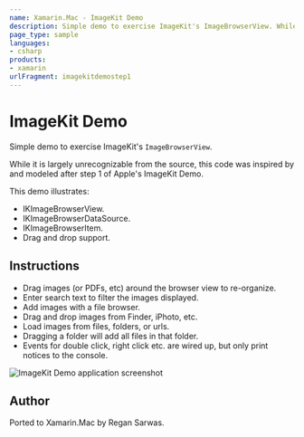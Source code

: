 ```yaml
---
name: Xamarin.Mac - ImageKit Demo
description: Simple demo to exercise ImageKit's ImageBrowserView. While it is largely unrecognizable from the source, this code was inspired by and modeled...
page_type: sample
languages:
- csharp
products:
- xamarin
urlFragment: imagekitdemostep1
---
```

# ImageKit Demo

Simple demo to exercise ImageKit's `ImageBrowserView`.

While it is largely unrecognizable from the source, this code was inspired by and modeled after step 1 of Apple's ImageKit Demo.

This demo illustrates:

* IKImageBrowserView.
* IKImageBrowserDataSource.
* IKImageBrowserItem.
* Drag and drop support.
	
## Instructions

* Drag images (or PDFs, etc) around the browser view to re-organize.
* Enter search text to filter the images displayed.
* Add images with a file browser.
* Drag and drop images from Finder, iPhoto, etc.
* Load images from files, folders, or urls. 
* Dragging a folder will add all files in that folder.
* Events for double click, right click etc. are wired up, but only print notices to the console.

![ImageKit Demo application screenshot](Screenshots/0.png "ImageKit Demo application screenshot")

## Author 

Ported to Xamarin.Mac by Regan Sarwas.
